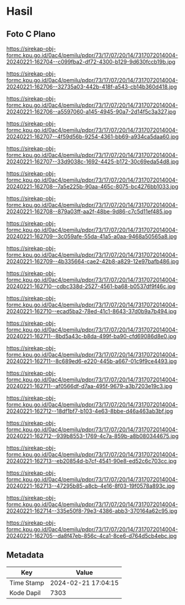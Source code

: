 # Hasil

## Foto C Plano

https://sirekap-obj-formc.kpu.go.id/0ac4/pemilu/pdpr/73/17/07/20/14/7317072014004-20240221-162704--c099fba2-df72-4300-b129-9d630fccb19b.jpg

https://sirekap-obj-formc.kpu.go.id/0ac4/pemilu/pdpr/73/17/07/20/14/7317072014004-20240221-162706--32735a03-442b-418f-a543-cb14b360d418.jpg

https://sirekap-obj-formc.kpu.go.id/0ac4/pemilu/pdpr/73/17/07/20/14/7317072014004-20240221-162706--a5597060-a145-4945-90a7-2d14f5c3a327.jpg

https://sirekap-obj-formc.kpu.go.id/0ac4/pemilu/pdpr/73/17/07/20/14/7317072014004-20240221-162707--4f59d56b-9254-4361-bb69-a934ca5daa60.jpg

https://sirekap-obj-formc.kpu.go.id/0ac4/pemilu/pdpr/73/17/07/20/14/7317072014004-20240221-162707--33d9038c-1692-4425-b172-30c69eda54d8.jpg

https://sirekap-obj-formc.kpu.go.id/0ac4/pemilu/pdpr/73/17/07/20/14/7317072014004-20240221-162708--7a5e225b-90aa-465c-8075-bc4276bb1033.jpg

https://sirekap-obj-formc.kpu.go.id/0ac4/pemilu/pdpr/73/17/07/20/14/7317072014004-20240221-162708--879a03ff-aa2f-48be-9d86-c7c5d11ef485.jpg

https://sirekap-obj-formc.kpu.go.id/0ac4/pemilu/pdpr/73/17/07/20/14/7317072014004-20240221-162709--3c059afe-55da-41a5-a0aa-9468a50565a8.jpg

https://sirekap-obj-formc.kpu.go.id/0ac4/pemilu/pdpr/73/17/07/20/14/7317072014004-20240221-162709--4b335664-cae2-42b8-a829-12e97bafb486.jpg

https://sirekap-obj-formc.kpu.go.id/0ac4/pemilu/pdpr/73/17/07/20/14/7317072014004-20240221-162710--cdbc338d-2527-4561-ba68-b0537df9f46c.jpg

https://sirekap-obj-formc.kpu.go.id/0ac4/pemilu/pdpr/73/17/07/20/14/7317072014004-20240221-162710--ecad5ba2-78ed-41c1-8643-37d0b9a7b494.jpg

https://sirekap-obj-formc.kpu.go.id/0ac4/pemilu/pdpr/73/17/07/20/14/7317072014004-20240221-162711--8bd5a43c-b8da-499f-ba90-cfd69086d8e0.jpg

https://sirekap-obj-formc.kpu.go.id/0ac4/pemilu/pdpr/73/17/07/20/14/7317072014004-20240221-162711--8c689ed6-e220-445b-a667-01c9f9ce4493.jpg

https://sirekap-obj-formc.kpu.go.id/0ac4/pemilu/pdpr/73/17/07/20/14/7317072014004-20240221-162711--af0566df-d7aa-495f-9679-a3b7203e19c3.jpg

https://sirekap-obj-formc.kpu.go.id/0ac4/pemilu/pdpr/73/17/07/20/14/7317072014004-20240221-162712--18df1bf7-b103-4e63-8bbe-d46a463ab3bf.jpg

https://sirekap-obj-formc.kpu.go.id/0ac4/pemilu/pdpr/73/17/07/20/14/7317072014004-20240221-162712--939b8553-1769-4c7a-859b-a8b080344675.jpg

https://sirekap-obj-formc.kpu.go.id/0ac4/pemilu/pdpr/73/17/07/20/14/7317072014004-20240221-162713--eb20854d-b7cf-4541-90e8-ed52c6c703cc.jpg

https://sirekap-obj-formc.kpu.go.id/0ac4/pemilu/pdpr/73/17/07/20/14/7317072014004-20240221-162713--47295b85-a8cb-4e16-8f03-19f0578a893c.jpg

https://sirekap-obj-formc.kpu.go.id/0ac4/pemilu/pdpr/73/17/07/20/14/7317072014004-20240221-162714--335e50f8-79e3-4386-abb3-370164a62c95.jpg

https://sirekap-obj-formc.kpu.go.id/0ac4/pemilu/pdpr/73/17/07/20/14/7317072014004-20240221-162705--da8f47eb-856c-4ca1-8ce6-d764d5cb4ebc.jpg


## Metadata

| Key        | Value               |
| ---------- | ------------------- |
| Time Stamp | 2024-02-21 17:04:15 |
| Kode Dapil | 7303                |



